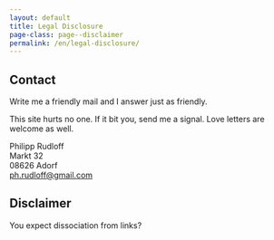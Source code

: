 ```yaml
---
layout: default
title: Legal Disclosure
page-class: page--disclaimer
permalink: /en/legal-disclosure/
---
```

## Contact

Write me a friendly mail and I answer just as friendly.

This site hurts no one. If it bit you, send me a signal. Love letters are welcome as well.

Philipp Rudloff<br>
Markt 32<br>
08626 Adorf<br>
[ph.rudloff@gmail.com](mailto:phrudloff@gmail.com)

## Disclaimer

You expect dissociation from links?
